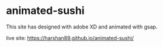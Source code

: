 # animated-sushi

This site has designed with adobe XD and animated with gsap.

live site: https://harshan89.github.io/animated-sushi/
